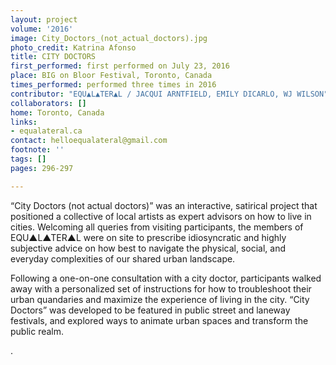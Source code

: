 ```yaml
---
layout: project
volume: '2016'
image: City_Doctors_(not_actual_doctors).jpg
photo_credit: Katrina Afonso
title: CITY DOCTORS
first_performed: first performed on July 23, 2016
place: BIG on Bloor Festival, Toronto, Canada
times_performed: performed three times in 2016
contributor: "EQU▲L▲TER▲L / JACQUI ARNTFIELD, EMILY DICARLO, WJ WILSON"
collaborators: []
home: Toronto, Canada
links:
- equalateral.ca
contact: helloequalateral@gmail.com
footnote: ''
tags: []
pages: 296-297

---
```


“City Doctors (not actual doctors)” was an interactive, satirical project that positioned a collective of local artists as expert advisors on how to live in cities. Welcoming all queries from visiting participants, the members of EQU▲L▲TER▲L were on site to prescribe idiosyncratic and highly subjective advice on how best to navigate the physical, social, and everyday complexities of our shared urban landscape.

Following a one-on-one consultation with a city doctor, participants walked away with a personalized set of instructions for how to troubleshoot their urban quandaries and maximize the experience of living in the city. “City Doctors” was developed to be featured in public street and laneway festivals, and explored ways to animate urban spaces and transform the public realm.

.

